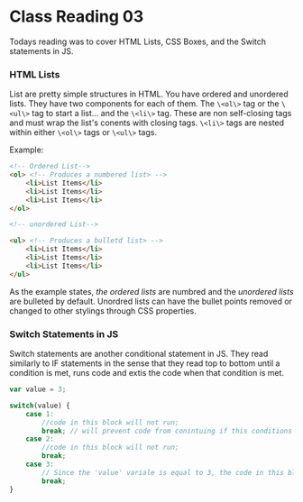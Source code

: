 # Class Reading 03

Todays reading was to cover HTML Lists, CSS Boxes, and the Switch statements in JS.

### HTML Lists

List are pretty simple structures in HTML. You have ordered and unordered lists. They have two components for each of them. The `\<ol\>` tag or the `\<ul\>` tag to start a list... and the `\<li\>` tag. These are non self-closing tags and must wrap the list's conents with closing tags. `\<li\>` tags are nested within either `\<ol\>` tags or `\<ul\>` tags. 

Example:

```html
<!-- Ordered List-->
<ol> <!-- Produces a numbered list> -->
    <li>List Items</li>
    <li>List Items</li>
    <li>List Items</li>
</ol>

<!-- unordered List-->

<ul> <!-- Produces a bulletd list> -->
    <li>List Items</li>
    <li>List Items</li>
    <li>List Items</li>
</ul>

```
As the example states, *the ordered lists* are numbred and the *unordered lists* are bulleted by default. Unordred lists can have the bullet points removed or changed to other stylings through CSS properties.


### Switch Statements in JS

Switch statements are another conditional statement in JS. They read similarly to IF statements in the sense that they read top to bottom until a condition is met, runs code and extis the code when that condition is met.

```js
var value = 3;

switch(value) {
    case 1:
        //code in this block will not run;
        break; // will prevent code from conintuing if this conditions WAS true.
    case 2: 
        //code in this block will not run;
        break;
    case 3: 
        // Since the 'value' variale is equal to 3, the code in this block will run.
        break;
}

```